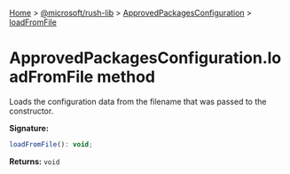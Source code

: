 [Home](./index) &gt; [@microsoft/rush-lib](./rush-lib.md) &gt; [ApprovedPackagesConfiguration](./rush-lib.approvedpackagesconfiguration.md) &gt; [loadFromFile](./rush-lib.approvedpackagesconfiguration.loadfromfile.md)

# ApprovedPackagesConfiguration.loadFromFile method

Loads the configuration data from the filename that was passed to the constructor.

**Signature:**
```javascript
loadFromFile(): void;
```
**Returns:** `void`

